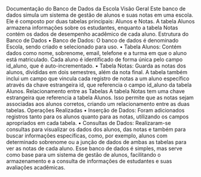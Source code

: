 Documentação do Banco de Dados da Escola
Visão Geral
Este banco de dados simula um sistema de gestão de alunos e suas notas em uma escola. Ele é composto por duas tabelas principais: Alunos e Notas. A tabela Alunos armazena informações sobre os estudantes, enquanto a tabela Notas contém os dados de desempenho acadêmico de cada aluno.
Estrutura do Banco de Dados
•	Banco de Dados: O banco de dados é denominado Escola, sendo criado e selecionado para uso.
•	Tabela Alunos: Contém dados como nome, sobrenome, email, telefone e a turma em que o aluno está matriculado. Cada aluno é identificado de forma única pelo campo id_aluno, que é auto-incrementado.
•	Tabela Notas: Guarda as notas dos alunos, divididas em dois semestres, além da nota final. A tabela também inclui um campo que vincula cada registro de notas a um aluno específico através da chave estrangeira id, que referencia o campo id_aluno da tabela Alunos.
Relacionamento entre as Tabelas
A tabela Notas tem uma chave estrangeira que referencia a tabela Alunos. Isso permite que as notas sejam associadas aos alunos corretos, criando um relacionamento entre as duas tabelas.
Operações Realizadas
•	Inserção de Dados: Foram adicionados registros tanto para os alunos quanto para as notas, utilizando os campos apropriados em cada tabela.
•	Consultas de Dados: Realizaram-se consultas para visualizar os dados dos alunos, das notas e também para buscar informações específicas, como, por exemplo, alunos com determinado sobrenome ou a junção de dados de ambas as tabelas para ver as notas de cada aluno.
Esse banco de dados é simples, mas serve como base para um sistema de gestão de alunos, facilitando o armazenamento e a consulta de informações de estudantes e suas avaliações acadêmicas.
